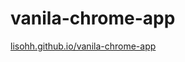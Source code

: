 # vanila-chrome-app
[lisohh.github.io/vanila-chrome-app](https://lisohh.github.io/vanila-chrome-app/)

